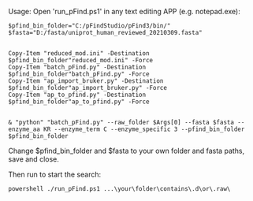 Usage:
Open 'run_pFind.ps1' in any text editing APP (e.g. notepad.exe):
```
$pfind_bin_folder="C:/pFindStudio/pFind3/bin/"
$fasta="D:/fasta/uniprot_human_reviewed_20210309.fasta"


Copy-Item "reduced_mod.ini" -Destination $pfind_bin_folder"reduced_mod.ini" -Force
Copy-Item "batch_pFind.py" -Destination $pfind_bin_folder"batch_pFind.py" -Force
Copy-Item "ap_import_bruker.py" -Destination $pfind_bin_folder"ap_import_bruker.py" -Force
Copy-Item "ap_to_pfind.py" -Destination $pfind_bin_folder"ap_to_pfind.py" -Force


& "python" "batch_pFind.py" --raw_folder $Args[0] --fasta $fasta --enzyme_aa KR --enzyme_term C --enzyme_specific 3 --pfind_bin_folder $pfind_bin_folder

```
Change $pfind_bin_folder and $fasta to your own folder and fasta paths, save and close.

Then run to start the search:
```
powershell ./run_pFind.ps1 ...\your\folder\contains\.d\or\.raw\
```